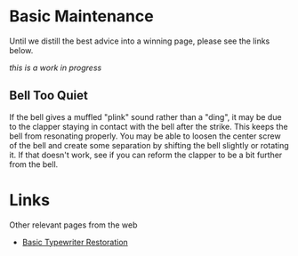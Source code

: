 <!-- TITLE: Basic Maintenance -->
<!-- SUBTITLE: General cleaning and upkeep -->

# Basic Maintenance
Until we distill the best advice into a winning page, please see the links below.

*this is a work in progress*

## Bell Too Quiet

If the bell gives a muffled "plink" sound rather than a "ding", it may be due to the clapper staying in contact with the bell after the strike. This keeps the bell from resonating properly. You may be able to loosen the center screw of the bell and create some separation by shifting the bell slightly or rotating it. If that doesn't work, see if you can reform the clapper to be a bit further from the bell.

# Links
Other relevant pages from the web

* [Basic Typewriter Restoration](http://site.xavier.edu/polt/typewriters/tw-restoration.html)